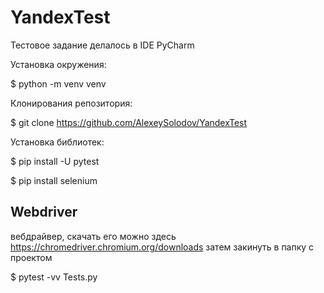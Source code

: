 # YandexTest

Тестовое задание делалось в IDE PyCharm

Установка окружения:

$ python -m venv venv

Клонирования репозитория:

$ git clone https://github.com/AlexeySolodov/YandexTest

Установка библиотек:

$ pip install -U pytest

$ pip install selenium

## Webdriver
вебдрайвер, скачать его можно здесь https://chromedriver.chromium.org/downloads затем закинуть в папку с проектом

$ pytest -vv Tests.py
